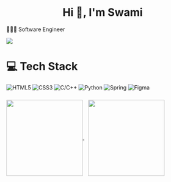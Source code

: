 <h1 align="center">Hi 👋, I'm Swami</h1>

👩🏻‍💻 Software Engineer 
<!-- GitHub stats from https://github.com/anuraghazra/github-readme-stats -->
![](https://github-readme-stats.vercel.app/api?username=Makemethink&theme=tokyonight&hide_border=false&include_all_commits=true&count_private=true)<br/>

# 💻 Tech Stack
<!-- Badges from https://github.com/Ileriayo/markdown-badges -->
![HTML5](https://img.shields.io/badge/html5-%23E34F26.svg?style=for-the-badge&logo=html5&logoColor=white)
![CSS3](https://img.shields.io/badge/css3-%231572B6.svg?style=for-the-badge&logo=css3&logoColor=white)
![C/C++](https://img.shields.io/badge/c-%2300599C.svg?style=for-the-badge&logo=c&logoColor=white)
![Python](https://img.shields.io/badge/python-3670A0?style=for-the-badge&logo=python&logoColor=ffdd54)
![Spring](https://img.shields.io/badge/java-%23ED8B00.svg?style=for-the-badge&logo=spring&logoColor=white)
![Figma](https://img.shields.io/badge/figma-%23F24E1E.svg?style=for-the-badge&logo=figma&logoColor=white)

<a href="https://github.com/anuraghazra/github-readme-stats">
  <img height=200 align="center" src="https://github-readme-stats.vercel.app/api?username=Makemethink" /> </a>
</a>

<a href="https://github.com/anuraghazra/convoychat">
  <img style="padding:10px" height=200 align="center" src="https://github-readme-stats.vercel.app/api/top-langs?username=Makemethink&layout=compact&langs_count=8&card_width=320" />
</a>
